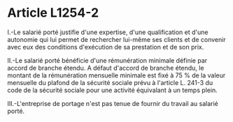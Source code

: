 # Article L1254-2

I.-Le salarié porté justifie d'une expertise, d'une qualification et d'une autonomie qui lui permet de rechercher lui-même ses clients et de convenir avec eux des conditions d'exécution de sa prestation et de son prix. 

II.-Le salarié porté bénéficie d'une rémunération minimale définie par accord de branche étendu. A défaut d'accord de branche étendu, le montant de la rémunération mensuelle minimale est fixé à 75 % de la valeur mensuelle du plafond de la sécurité sociale prévu à l'article L. 241-3 du code de la sécurité sociale pour une activité équivalant à un temps plein. 

III.-L'entreprise de portage n'est pas tenue de fournir du travail au salarié porté.